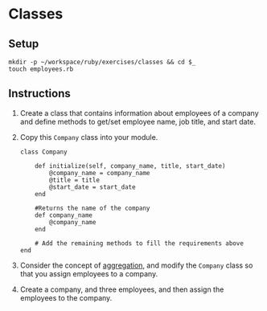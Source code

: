 # Classes

## Setup

```
mkdir -p ~/workspace/ruby/exercises/classes && cd $_
touch employees.rb
```

## Instructions

1. Create a class that contains information about employees of a company and define methods to get/set employee name, job title, and start date.

2. Copy this `Company` class into your module.

    ```
    class Company
        
        def initialize(self, company_name, title, start_date)
            @company_name = company_name
            @title = title
            @start_date = start_date
        end

        #Returns the name of the company
        def company_name
            @company_name
        end

        # Add the remaining methods to fill the requirements above
    end
    ```

3. Consider the concept of [aggregation](https://github.com/nashville-software-school/bangazon-ltd/blob/master/orientation/FND_14_INHERIT_COMPOSE_AGGREGATE.md), and modify the `Company` class so that you assign employees to a company.
4. Create a company, and three employees, and then assign the employees to the company.
